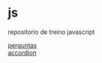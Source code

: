 # js

repositorio de treino javascript


<a href="https://erick100-code.github.io/js/meus_ex/ex001/html/index.html">perguntas</a>
<br>
<a href="https://erick100-code.github.io/js/meus_ex/ex002/index.html">accordion</a>